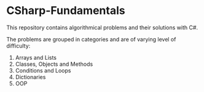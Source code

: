 # CSharp-Fundamentals

This repository contains algorithmical problems and their solutions with C#.

The problems are grouped in categories and are of varying level of difficulty:

1. Arrays and Lists
2. Classes, Objects and Methods
3. Conditions and Loops
4. Dictionaries
5. OOP